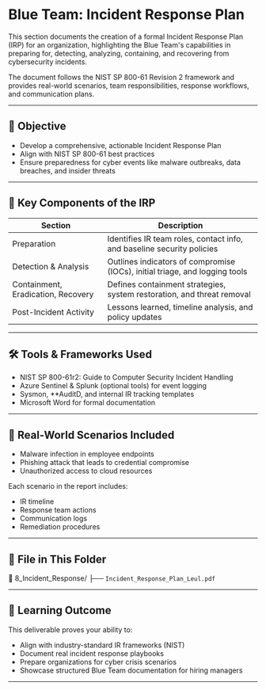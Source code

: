 # Blue Team: Incident Response Plan

This section documents the creation of a formal Incident Response Plan (IRP) for an organization, highlighting the Blue Team's capabilities in preparing for, detecting, analyzing, containing, and recovering from cybersecurity incidents.

The document follows the NIST SP 800-61 Revision 2 framework and provides real-world scenarios, team responsibilities, response workflows, and communication plans.

---

## 📘 Objective

- Develop a comprehensive, actionable Incident Response Plan
- Align with NIST SP 800-61 best practices
- Ensure preparedness for cyber events like malware outbreaks, data breaches, and insider threats

---

## 📄 Key Components of the IRP

| Section | Description |
|--------|-------------|
| Preparation | Identifies IR team roles, contact info, and baseline security policies |
| Detection & Analysis | Outlines indicators of compromise (IOCs), initial triage, and logging tools |
| Containment, Eradication, Recovery | Defines containment strategies, system restoration, and threat removal |
| Post-Incident Activity | Lessons learned, timeline analysis, and policy updates |

---

## 🛠️ Tools & Frameworks Used

- NIST SP 800-61r2: Guide to Computer Security Incident Handling
- Azure Sentinel & Splunk (optional tools) for event logging
- Sysmon, **AuditD, and internal IR tracking templates
- Microsoft Word for formal documentation

---

## 🔐 Real-World Scenarios Included

- Malware infection in employee endpoints
- Phishing attack that leads to credential compromise
- Unauthorized access to cloud resources

Each scenario in the report includes:
- IR timeline
- Response team actions
- Communication logs
- Remediation procedures

---

## 📎 File in This Folder

📂 8_Incident_Response/
├── `Incident_Response_Plan_Leul.pdf`

---

## 🧠 Learning Outcome

This deliverable proves your ability to:

- Align with industry-standard IR frameworks (NIST)
- Document real incident response playbooks
- Prepare organizations for cyber crisis scenarios
- Showcase structured Blue Team documentation for hiring managers

---


